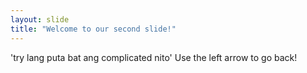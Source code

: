 ```yaml
---
layout: slide
title: "Welcome to our second slide!"
---
```

'try lang puta bat ang complicated nito'
Use the left arrow to go back!
